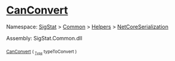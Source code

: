 # [CanConvert](./NetCoreFeatureDescriptorConverter-100664068.md)

Namespace: [SigStat]() > [Common](./../../../README.md) > [Helpers](./../../README.md) > [NetCoreSerialization](./../README.md)

Assembly: SigStat.Common.dll

<sub>[CanConvert](./NetCoreFeatureDescriptorConverter-100664068.md) ( <sub>[`Type`](https://docs.microsoft.com/en-us/dotnet/api/System.Type)</sub> typeToConvert )</sub>&nbsp; &nbsp; &nbsp; &nbsp; &nbsp; &nbsp; &nbsp; &nbsp; &nbsp;<sub></sub>

